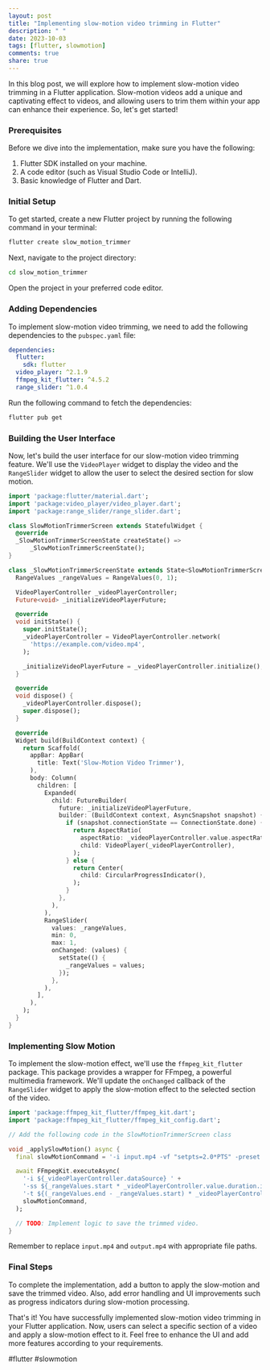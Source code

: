 ```yaml
---
layout: post
title: "Implementing slow-motion video trimming in Flutter"
description: " "
date: 2023-10-03
tags: [flutter, slowmotion]
comments: true
share: true
---
```


In this blog post, we will explore how to implement slow-motion video trimming in a Flutter application. Slow-motion videos add a unique and captivating effect to videos, and allowing users to trim them within your app can enhance their experience. So, let's get started!

### Prerequisites

Before we dive into the implementation, make sure you have the following:

1. Flutter SDK installed on your machine.
2. A code editor (such as Visual Studio Code or IntelliJ).
3. Basic knowledge of Flutter and Dart.

### Initial Setup

To get started, create a new Flutter project by running the following command in your terminal:

```bash
flutter create slow_motion_trimmer
```

Next, navigate to the project directory:

```bash
cd slow_motion_trimmer
```

Open the project in your preferred code editor.

### Adding Dependencies

To implement slow-motion video trimming, we need to add the following dependencies to the `pubspec.yaml` file:

```yaml
dependencies:
  flutter:
    sdk: flutter
  video_player: ^2.1.9
  ffmpeg_kit_flutter: ^4.5.2
  range_slider: ^1.0.4
```

Run the following command to fetch the dependencies:

```bash
flutter pub get
```

### Building the User Interface

Now, let's build the user interface for our slow-motion video trimming feature. We'll use the `VideoPlayer` widget to display the video and the `RangeSlider` widget to allow the user to select the desired section for slow motion.

```dart
import 'package:flutter/material.dart';
import 'package:video_player/video_player.dart';
import 'package:range_slider/range_slider.dart';

class SlowMotionTrimmerScreen extends StatefulWidget {
  @override
  _SlowMotionTrimmerScreenState createState() =>
      _SlowMotionTrimmerScreenState();
}

class _SlowMotionTrimmerScreenState extends State<SlowMotionTrimmerScreen> {
  RangeValues _rangeValues = RangeValues(0, 1);

  VideoPlayerController _videoPlayerController;
  Future<void> _initializeVideoPlayerFuture;

  @override
  void initState() {
    super.initState();
    _videoPlayerController = VideoPlayerController.network(
      'https://example.com/video.mp4',
    );

    _initializeVideoPlayerFuture = _videoPlayerController.initialize();
  }

  @override
  void dispose() {
    _videoPlayerController.dispose();
    super.dispose();
  }

  @override
  Widget build(BuildContext context) {
    return Scaffold(
      appBar: AppBar(
        title: Text('Slow-Motion Video Trimmer'),
      ),
      body: Column(
        children: [
          Expanded(
            child: FutureBuilder(
              future: _initializeVideoPlayerFuture,
              builder: (BuildContext context, AsyncSnapshot snapshot) {
                if (snapshot.connectionState == ConnectionState.done) {
                  return AspectRatio(
                    aspectRatio: _videoPlayerController.value.aspectRatio,
                    child: VideoPlayer(_videoPlayerController),
                  );
                } else {
                  return Center(
                    child: CircularProgressIndicator(),
                  );
                }
              },
            ),
          ),
          RangeSlider(
            values: _rangeValues,
            min: 0,
            max: 1,
            onChanged: (values) {
              setState(() {
                _rangeValues = values;
              });
            },
          ),
        ],
      ),
    );
  }
}
```

### Implementing Slow Motion

To implement the slow-motion effect, we'll use the `ffmpeg_kit_flutter` package. This package provides a wrapper for FFmpeg, a powerful multimedia framework. We'll update the `onChanged` callback of the `RangeSlider` widget to apply the slow-motion effect to the selected section of the video.

```dart
import 'package:ffmpeg_kit_flutter/ffmpeg_kit.dart';
import 'package:ffmpeg_kit_flutter/ffmpeg_kit_config.dart';

// Add the following code in the SlowMotionTrimmerScreen class

void _applySlowMotion() async {
  final slowMotionCommand = '-i input.mp4 -vf "setpts=2.0*PTS" -preset ultrafast output.mp4';

  await FFmpegKit.executeAsync(
    '-i ${_videoPlayerController.dataSource} ' +
    '-ss ${_rangeValues.start * _videoPlayerController.value.duration.inSeconds} ' +
    '-t ${(_rangeValues.end - _rangeValues.start) * _videoPlayerController.value.duration.inSeconds} ' +
    slowMotionCommand,
  );

  // TODO: Implement logic to save the trimmed video.
}
```

Remember to replace `input.mp4` and `output.mp4` with appropriate file paths.

### Final Steps

To complete the implementation, add a button to apply the slow-motion and save the trimmed video. Also, add error handling and UI improvements such as progress indicators during slow-motion processing.

That's it! You have successfully implemented slow-motion video trimming in your Flutter application. Now, users can select a specific section of a video and apply a slow-motion effect to it. Feel free to enhance the UI and add more features according to your requirements.

#flutter #slowmotion